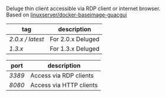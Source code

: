 Deluge thin client accessible via RDP client or internet browser.\
Based on [linuxserver/docker-baseimage-guacgui](https://github.com/linuxserver/docker-baseimage-guacgui)

| tag|description |
|---|---|
| *2.0.x / latest* | For 2.0.x Deluged |
| *1.3.x* | For 1.3.x Deluged |

| port|description |
|---|---|
| *3389* | Access via RDP clients |
| *8080* | Access via HTTP clients |
